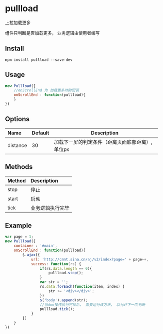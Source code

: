 # pullload

上拉加载更多

组件只判断是否加载更多， 业务逻辑由使用者编写

## Install

```
npm install pullload --save-dev
```

## Usage

```javascript
new Pullload({
    //onScrollEnd 为 加载更多时的回调
    onScrollEnd : function(pullload){
    }
})
```

## Options

Name     | Default | Description
:------- | :------ | -------------------------
distance | 30      | 加载下一屏的判定条件（距离页面底部距离）,单位px

## Methods

Method | Description
:----- | :----------
stop   | 停止
start  | 启动
tick   | 业务逻辑执行完毕

## Example

```javascript
var page = 1;
new Pullload({
    container : '#main',
    onScrollEnd : function(pullload){
        $.ajax({
            url: 'http://cmnt.sina.cn/aj/v2/index?page=' + page++,
            success: function(rs) {
                if(rs.data.length == 0){
                    pullload.stop();
                }
                var str = '';
                rs.data.forEach(function(item, index) {
                    str += '<div></div>';
                })
                $('body').append(str);
                //当dom操作执行完毕后， 需要运行该方法， 以允许下一次判断
                pullload.tick();
            }
        })
    }
})
```
